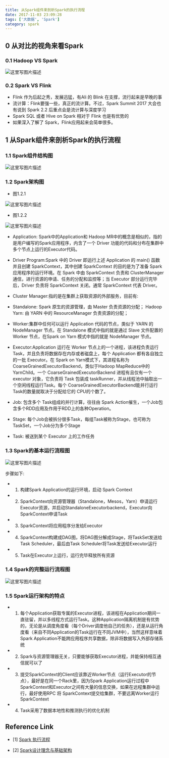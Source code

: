 ```yaml
---
title: 从Spark组件来剖析Spark的执行流程
date: 2017-11-03 23:09:28
tags: ['大数据', 'Spark']
category: spark
---
```


## 0 从对比的视角来看Spark
### 0.1 Hadoop VS Spark

![这里写图片描述](https://github.com/buildupchao/ImgStore/blob/master/blog/2017-11-03-1.bmp?raw=true)

### 0.2 Spark VS Flink

- Flink 作为后起之秀，发展迅猛，有Ali 的 Blink 在支撑，流行起来是早晚的事
- 流计算：Flink要强一些，真正的流计算。不过，Spark Summit 2017 大会也有说到 Spark 2.2 后重点会是流计算与深度学习
- Spark SQL 或者 Hive on Spark 相对于 Flink 也是有优势的
- 如果深入了解了 Spark，Flink应用起来会简单很多。

## 1 从Spark组件来剖析Spark的执行流程
### 1.1 Spark组件结构图

![这里写图片描述](https://github.com/buildupchao/ImgStore/blob/master/blog/2017-11-03-2.png?raw=true)

### 1.2 Spark架构图

- 图1.2.1

![这里写图片描述](https://github.com/buildupchao/ImgStore/blob/master/blog/2017-11-03-3.jpeg?raw=true)

- 图1.2.2

![这里写图片描述](https://github.com/buildupchao/ImgStore/blob/master/blog/2017-11-03-4.jpeg?raw=true)


- Application: Spark中的Application和 Hadoop MR中的概念是相似的，指的是用户编写的Spark应用程序，内含了一个 Driver 功能的代码和分布在集群中多个节点上运行的Executor代码。

- Driver Program:Spark 中的 Driver 即运行上述 Application 的 main() 函数并且创建 SparkContext，其中创建 SparkContext 的目的是为了准备 Spark 应用程序的运行环境。在 Spark 中由 SparkContext 负责和 ClusterManager 通信，进行资源的申请、任务的分配和监控等；当 Executor 部分运行完毕后，Driver 负责将 SparkContext 关闭。通常 SparkContext 代表 Driver。

- Cluster Manager:指的是在集群上获取资源的外部服务，目前有:

- Standalone: Spark 原生的资源管理，由 Master 负责资源的分配；
Hadoop Yarn: 由 YARN 中的 ResourceManager 负责资源的分配；

- Worker:集群中任何可以运行 Application 代码的节点，类似于 YARN 的 NodeManager 节点。在 Standalone 模式中指的就是通过 Slave 文件配置的 Worker 节点，在Spark on Yarn 模式中指的就是 NodeManager 节点。

- Executor:Application 运行在 Worker 节点上的一个进程，该进程负责运行 Task，并且负责将数据存在内存或者磁盘上，每个 Application 都有各自独立的一批 Executor。在 Spark on Yarn模式下，其进程名称为 CoarseGrainedExecutorBackend，类似于Hadoop MapReduce中的 YarnChild。一个 CoarseGrainedExecutorBackend 进程有且仅有一个 executor 对象，它负责将 Task 包装成 taskRunner，并从线程池中抽取出一个空闲线程运行Task。每个 CoarseGrainedExecutorBackend能并行运行 Task的数量就取决于分配给它的 CPU的个数了。

- Job: 包含多个 Task组成的并行计算，往往由 Spark Action催生，一个Job包含多个RDD应用及作用于RDD上的各种Operation。

- Stage: 每个Job会被拆分很多Task，每组Task被称为Stage，也可称为 TaskSet，一个Job分为多个Stage

- Task: 被送到某个 Executor 上的工作任务

### 1.3 Spark的基本运行流程图

![这里写图片描述](https://github.com/buildupchao/ImgStore/blob/master/blog/2017-11-03-5.jpeg?raw=true)

步骤如下:

- 1) 构建Spark Application的运行环境，启动 Spark Context

- 2) SparkContext向资源管理器（Standalone，Mesos，Yarn）申请运行Executor资源，并启动StandaloneExecutorbackend，Executor向SparkContext申请Task

- 3) SparkContext将应用程序分发给Executor

- 4) SparkContext构建成DAG图，将DAG图分解成Stage，将TaskSet发送给Task Scheduler，最后由Task Scheduler将Task发送给Executor运行

- 5) Task在Executor上运行，运行完毕释放所有资源


### 1.4 Spark的完整运行流程图

![这里写图片描述](https://github.com/buildupchao/ImgStore/blob/master/blog/2017-11-03-6.jpeg?raw=true)

### 1.5 Spark运行架构的特点

- 1) 每个Application获取专属的Executor进程，该进程在Application期间一直驻留，并以多线程方式运行Task。这种Application隔离机制是有优势的，无论是从调度角度看（每个Driver调度他自己的任务），还是从运行角度看（来自不同Application的Task运行在不同JVM中），当然这样意味着Spark Application不能跨应用程序共享数据，除非将数据写入外部存储系统

- 2) Spark与资源管理器无关，只要能够获取Executor进程，并能保持相互通信就可以了

- 3) 提交SparkContext的Client应该靠近Worker节点（运行Executor的节点），最好是在同一个Rack里，因为Spark Application运行过程中SparkContext和Executor之间有大量的信息交换，如果在远程集群中运行，最好使用RPC 将 SparkContext提交给集群，不要远离Worker运行SparkContext

- 4) Task采用了数据本地性和推测执行的优化机制

## Reference Link

- [1] [Spark 执行流程](https://blog.xiaoxiaomo.com/2017/07/05/Spark-%E4%BB%8ESpark%E7%BB%84%E4%BB%B6%E6%9D%A5%E7%9C%8BSpark%E7%9A%84%E6%89%A7%E8%A1%8C%E6%B5%81%E7%A8%8B/)

- [2] [Spark设计理念与基础架构](http://blog.csdn.net/beliefer/article/details/50561247)
